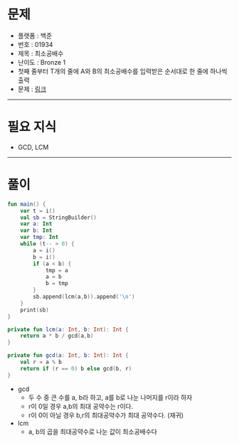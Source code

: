 # 문제
- 플랫폼 : 백준
- 번호 : 01934
- 제목 : 최소공배수
- 난이도 : Bronze 1
- 첫째 줄부터 T개의 줄에 A와 B의 최소공배수를 입력받은 순서대로 한 줄에 하나씩 출력
- 문제 : <a href="https://www.acmicpc.net/problem/1934" target="_blank">링크</a>

---

# 필요 지식
- GCD, LCM

---

# 풀이
```kotlin
fun main() {
    var t = i()
    val sb = StringBuilder()
    var a: Int
    var b: Int
    var tmp: Int
    while (t-- > 0) {
        a = i()
        b = i()
        if (a < b) {
            tmp = a
            a = b
            b = tmp
        }
        sb.append(lcm(a,b)).append('\n')
    }
    print(sb)
}

private fun lcm(a: Int, b: Int): Int {
    return a * b / gcd(a,b)
}

private fun gcd(a: Int, b: Int): Int {
    val r = a % b
    return if (r == 0) b else gcd(b, r)
}
```
- gcd
  - 두 수 중 큰 수를 a, b라 하고, a를 b로 나눈 나머지를 r이라 하자
  - r이 0일 경우 a,b의 최대 공약수는 r이다.
  - r이 0이 아닐 경우 b,r의 최대공약수가 최대 공약수다. (재귀)
- lcm
  - a, b의 곱을 최대공약수로 나눈 값이 최소공배수다
